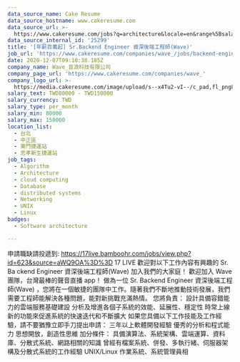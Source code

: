 ```yaml
---
data_source_name: Cake Resume
data_source_hostname: www.cakeresume.com
data_source_url: >-
  https://www.cakeresume.com/jobs?q=architecture&locale=en&range%5Bsalary_range%5D%5Bmin%5D=1000000&page=4
data_source_internal_id: '25299'
title: '[年薪百萬起] Sr.Backend Engineer 資深後端工程師(Wave)'
job_url: 'https://www.cakeresume.com/companies/wave_/jobs/backend-engineer-wave'
date: 2020-12-07T09:10:38.185Z
company_name: Wave_音浪科技有限公司
company_page_url: 'https://www.cakeresume.com/companies/wave_'
company_logo_url: >-
  https://media.cakeresume.com/image/upload/s--x4Tu2-vI--/c_pad,fl_png8,h_200,w_200/v1623125421/tyyyszdyutz9qqpmpr95.png
salary_text: TWD80000 - TWD150000
salary_currency: TWD
salary_type: per_month
salary_min: 80000
salary_max: 150000
location_list:
  - 台北
  - 中正區
  - 東門捷運站
  - 忠孝新生捷運站
job_tags:
  - Algorithm
  - Architecture
  - cloud computing
  - Database
  - distributed systems
  - Networking
  - UNIX
  - Linux
badges:
  - Software architecture

---
```


申請職缺請投遞到: https://17live.bamboohr.com/jobs/view.php?id=623&source=aWQ9OA%3D%3D 17 LIVE 歡迎對以下工作內容有興趣的 Sr. Ba ckend Engineer 資深後端工程師(Wave) 加入我們的大家庭！ 歡迎加入 Wave 團隊，台灣最棒的聲音直播 app！ 做為一位 Sr. Backend Engineer 資深後端工程師(Wave) ，您將在一個敏捷的團隊中工作。隨著我們不斷地推動技術發展，我們需要工程師能解決各種問題，能對新挑戰充滿熱情。 您將負責： 設計具備容錯能力的雲端服務基礎建設 分析及增進各個子系統的效能、延展性、穩定性 時常上線新的功能來促進系統的快速迭代和不斷擴大 如果您具備以下工作技能及工作經驗，請不要猶豫立即手刀提出申請： 三年以上軟體開發經驗 優秀的分析和程式能力 思想開放，創造性思維 加分條件： 具備演算法、系統架構、雲端運算、資料庫、分散式系統、網路相關的知識 曾經有檔案系統、併發、多執行緒、伺服器架構及分散式系統的工作經驗 UNIX/Linux 作業系統、系統管理員相